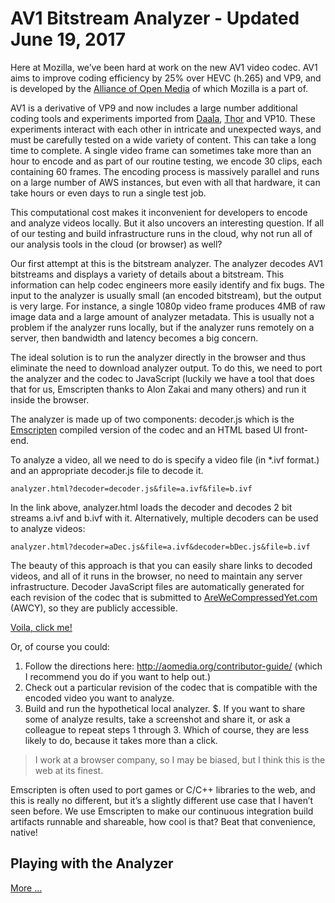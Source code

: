 # AV1 Bitstream Analyzer - Updated June 19, 2017

Here at Mozilla, we’ve been hard at work on the new AV1 video codec. AV1 aims to improve coding efficiency by 25% over HEVC (h.265) and VP9, and is developed by the [Alliance of Open Media](http://aomedia.org/) of which Mozilla is a part of.

AV1 is a derivative of VP9 and now includes a large number additional coding tools and experiments imported from [Daala](https://xiph.org/daala/), [Thor](https://github.com/cisco/thor/commits/master) and VP10. These experiments interact with each other in intricate and unexpected ways, and must be carefully tested on a wide variety of content. This can take a long time to complete. A single video frame can sometimes take more than an hour to encode and as part of our routine testing, we encode 30 clips, each containing 60 frames. The encoding process is massively parallel and runs on a large number of AWS instances, but even with all that hardware, it can take hours or even days to run a single test job.

This computational cost makes it inconvenient for developers to encode and analyze videos locally. But it also uncovers an interesting question. If all of our testing and build infrastructure runs in the cloud, why not run all of our analysis tools in the cloud (or browser) as well?

Our first attempt at this is the bitstream analyzer. The analyzer decodes AV1 bitstreams and displays a variety of details about a bitstream. This information can help codec engineers more easily identify and fix bugs. The input to the analyzer is usually small (an encoded bitstream), but the output is very large. For instance, a single 1080p video frame produces 4MB of raw image data and a large amount of analyzer metadata. This is usually not a problem if the analyzer runs locally, but if the analyzer runs remotely on a server, then bandwidth and latency becomes a big concern.

The ideal solution is to run the analyzer directly in the browser and thus eliminate the need to download analyzer output.
To do this, we need to port the analyzer and the codec to JavaScript (luckily we have a tool that does that for us, Emscripten thanks to Alon Zakai and many others) and run it inside the browser.

The analyzer is made up of two components: decoder.js which is the [Emscripten](http://kripken.github.io/emscripten-site) compiled version of the codec and an HTML based UI front-end.

To analyze a video, all we need to do is specify a video file (in *.ivf format.) and an appropriate decoder.js file to decode it.

```
analyzer.html?decoder=decoder.js&file=a.ivf&file=b.ivf
```

In the link above, analyzer.html loads the decoder and decodes 2 bit streams a.ivf and b.ivf with it. Alternatively, multiple decoders can be used to analyze videos:

```
analyzer.html?decoder=aDec.js&file=a.ivf&decoder=bDec.js&file=b.ivf
```

The beauty of this approach is that you can easily share links to decoded videos, and all of it runs in the browser, no need to maintain any server infrastructure. Decoder JavaScript files are automatically generated for each revision of the codec that is submitted to [AreWeCompressedYet.com](https://arewecompressedyet.com/) (AWCY), so they are publicly accessible.


[Voila, click me!](https://arewecompressedyet.com/analyzer/?maxFrames=4&decoder=https://arewecompressedyet.com/runs/ll4-cdef-var1g@2017-04-14T15:55:28.732Z/js/decoder.js&decoderName=ll4-cdef-var1g%402017-04-14T15%3A55%3A28.732Z&file=https://arewecompressedyet.com/runs/ll4-cdef-var1g@2017-04-14T15:55:28.732Z/objective-1-fast/Netflix_Crosswalk_1920x1080_60fps_8bit_420_60f.y4m-63.ivf)

Or, of course you could:

1. Follow the directions here: http://aomedia.org/contributor-guide/ (which I recommend you do if you want to help out.)
2. Check out a particular revision of the codec that is compatible with the encoded video you want to analyze.
3. Build and run the hypothetical local analyzer.
$. If you want to share some of analyze results, take a screenshot and share it, or ask a colleague to repeat steps 1
through 3. Which of course, they are less likely to do, because it takes more than a click.

> I work at a browser company, so I may be biased, but I think this is the web at its finest.

Emscripten is often used to port games or C/C++ libraries to the web, and this is really no different, but it’s a slightly different use case that I haven’t seen before. We use Emscripten to make our continuous integration build artifacts runnable and shareable, how cool is that? Beat that convenience, native!

## Playing with the Analyzer

[More ...](https://hackernoon.com/av1-bitstream-analyzer-d25f1c27072b)